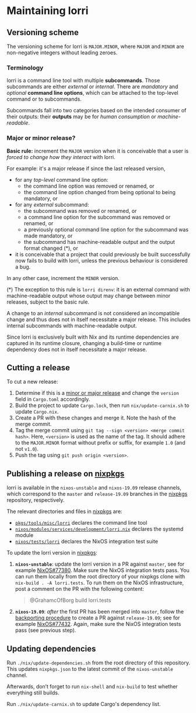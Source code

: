 # Maintaining lorri

## Versioning scheme

The versioning scheme for lorri is `MAJOR.MINOR`, where `MAJOR` and `MINOR` are
non-negative integers without leading zeroes.

### Terminology

lorri is a command line tool with multiple **subcommands**. Those subcommands
are either _external_ or _internal_. There are _mandatory_ and _optional_ **command line options**,
which can be attached to the top-level command or to subcommands.

Subcommands fall into two categories based on the intended consumer of their
outputs: their **outputs** may be for _human consumption_ or
_machine-readable_.

### Major or minor release?

**Basic rule:** increment the `MAJOR` version when it is conceivable that a
user is _forced to change how they interact_ with lorri.

For example: it's a major release if since the last released version,
- for any _top-level_ command line option:
  - the command line option was removed or renamed, or
  - the command line option changed from being optional to being mandatory, or
- for any _external_ subcommand:
  - the subcommand was removed or renamed, or
  - a command line option for the subcommand was removed or renamed, or
  - a previously optional command line option for the subcommand was made
    mandatory, or
  - the subcommand has machine-readable output and the output format changed
    (\*), or
- it is conceivable that a project that could previously be built successfully
  now fails to build with lorri, unless the previous behaviour is considered a
  bug.

In any other case, increment the `MINOR` version.

(\*) The exception to this rule is `lorri direnv`: it is an external command
with machine-readable output whose output may change between minor releases,
subject to the basic rule.

A change to an _internal_ subcommand is not considered an incompatible change
and thus does not in itself necessitate a major release. This includes internal
subcommands with machine-readable output.

Since lorri is exclusively built with Nix and its runtime dependencies are
captured in its runtime closure, changing a build-time or runtime dependency
does not in itself necessitate a major release.

## Cutting a release

To cut a new release:
1. Determine if this is a [minor or major release](#versioning-scheme) and
   change the `version` field in `Cargo.toml` accordingly.
2. Build the project to update `Cargo.lock`, then run `nix/update-carnix.sh` to
   update `Cargo.nix`.
3. Create a PR with these changes and merge it. Note the hash of the merge
   commit.
4. Tag the merge commit using `git tag --sign <version> <merge commit hash>`.
   Here, `<version>` is used as the name of the tag. It should adhere to the
   `MAJOR.MINOR` format without prefix or suffix, for example `1.0` (and not
   `v1.0`).
5. Push the tag using `git push origin <version>`.

## Publishing a release on [nixpkgs][]

lorri is available in the `nixos-unstable` and `nixos-19.09` release channels,
which correspond to the `master` and `release-19.09` branches in the
[nixpkgs][] repository, respectively.

The relevant directories and files in [nixpkgs][] are:
- [`pkgs/tools/misc/lorri`][nixpkgs-lorri-tool] declares the command line tool
- [`nixos/modules/services/development/lorri.nix`][nixpkgs-lorri-service]
  declares the systemd module
- [`nixos/tests/lorri`][nixpkgs-lorri-tests] declares the NixOS integration
  test suite

To update the lorri version in [nixpkgs][]:
1. **`nixos-unstable`**: update the lorri version in a PR against `master`, see
   for example [NixOS#77380][nixos-unstable-pr]. Make sure the NixOS
   integration tests pass. You can run them locally from the root directory of
   your nixpkgs clone with `nix-build . -A lorri.tests`. To run them on the
   NixOS infrastructure, post a comment on the PR with the following content:

   > @GrahamcOfBorg build lorri.tests

2. **`nixos-19.09`**: _after_ the first PR has been merged into `master`,
   follow the [backporting procedure][nixpkgs-backporting] to create a PR
   against `release-19.09`; see for example [NixOS#77432][nixos-stable-pr].
   Again, make sure the NixOS integration tests pass (see previous step).

## Updating dependencies

Run `./nix/update-dependencies.sh` from the root directory of this
repository. This updates `nixpkgs.json` to the latest commit of the
`nixos-unstable` channel.

Afterwards, don’t forget to run `nix-shell` and `nix-build` to test
whether everything still builds.

Run `./nix/update-carnix.sh` to update Cargo's dependency list.

[nixos-stable-pr]: https://github.com/NixOS/nixpkgs/pull/77432
[nixos-unstable-pr]: https://github.com/NixOS/nixpkgs/pull/77380
[nixpkgs]: https://github.com/NixOS/nixpkgs/
[nixpkgs-backporting]: https://github.com/NixOS/nixpkgs/blob/d6a98987717b31e2d89b267608ea6c90bd5eea56/.github/CONTRIBUTING.md#backporting-changes
[nixpkgs-lorri-service]: https://github.com/NixOS/nixpkgs/blob/master/nixos/modules/services/development/lorri.nix
[nixpkgs-lorri-tests]: https://github.com/NixOS/nixpkgs/tree/master/nixos/tests/lorri
[nixpkgs-lorri-tool]: https://github.com/NixOS/nixpkgs/tree/master/pkgs/tools/misc/lorri
